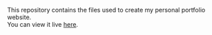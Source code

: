 This repository contains the files used to create my personal portfolio website.  
You can view it live [here](https://anupyadav.github.io/).

